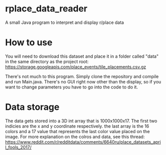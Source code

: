 # rplace_data_reader
A small Java program to interpret and display r/place data

# How to use
You will need to download this dataset and place it in a folder called "data" in the same directory as the project root:
https://storage.googleapis.com/place_events/tile_placements.csv.gz

There's not much to this program. Simply clone the repository and compile and run Main.java. There's no GUI right now other than the display, so if you want to change parameters you have to go into the code to do it.

# Data storage
The data gets stored into a 3D int array that is 1000x1000x17. The first two indicies are the x and y coordinate respectively. the last array is the 16 colors and a 17 value that represents the last color value placed on the image. For more explanation on the colros and data, see this thread: https://www.reddit.com/r/redditdata/comments/6640ru/place_datasets_april_fools_2017/
